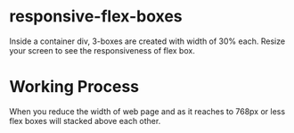 # responsive-flex-boxes
Inside a container div, 3-boxes are created with width of 30% each.
Resize your screen to see the responsiveness of flex box.

# Working Process
When you reduce the width of web page and as it reaches to 768px or less flex boxes will stacked above each other.
